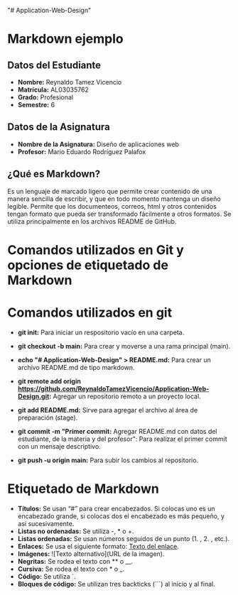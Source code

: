 "# Application-Web-Design"  

# Markdown ejemplo

## Datos del Estudiante

- **Nombre:** Reynaldo Tamez Vicencio
- **Matrícula:** AL03035762
- **Grado:** Profesional
- **Semestre:** 6

## Datos de la Asignatura
- **Nombre de la Asignatura:** Diseño de aplicaciones web
- **Profesor:** Mario Eduardo Rodríguez Palafox

## ¿Qué es Markdown?
Es un lenguaje de marcado ligero que permite crear contenido de una manera sencilla de escribir, y que en todo momento mantenga un diseño legible. Permite que los documenteos,
correos, html y otros contenidos tengan formato que pueda ser transformado fácilmente a otros formatos. Se utiliza principalmente en los archivos README de GitHub.


# Comandos utilizados en Git y opciones de etiquetado de Markdown

# Comandos utilizados en git
- **git init:** Para iniciar un respositorio vacío en una carpeta.

- **git checkout -b main:** Para crear y moverse a una rama principal (main).

- **echo "# Application-Web-Design" > README.md:** Para crear un archivo README.md de tipo markdown.

- **git remote add origin https://github.com/ReynaldoTamezVicencio/Application-Web-Design.git:** Agregar un repositorio remoto a un proyecto local.

- **git add README.md:** Sirve para agregar el archivo al área de preparación (stage). 

- **git commit -m "Primer commit:** Agregar README.md con datos del estudiante, de la materia y del profesor": Para realizar el primer commit con un mensaje descriptivo.

- **git push -u origin main:** Para subir los cambios al repositorio.

# Etiquetado de Markdown

- **Títulos:** Se usan “#” para crear encabezados. Si colocas uno es un encabezado grande, si colocas dos el encabezado es más pequeño, y así sucesivamente.
- **Listas no ordenadas:** Se utiliza -, * o +.
- **Listas ordenadas:** Se usan números seguidos de un punto (1. , 2. , etc.).
- **Enlaces:** Se usa el siguiente formato: [Texto del enlace](URL).
- **Imágenes:** ![Texto alternativo](URL de la imagen).
- **Negritas:** Se rodea el texto con ** o __.
- **Cursiva:** Se rodea el texto con * o _.
- **Código:** Se utiliza `.
- **Bloques de código:** Se utilizan tres backticks (```) al inicio y al final.

